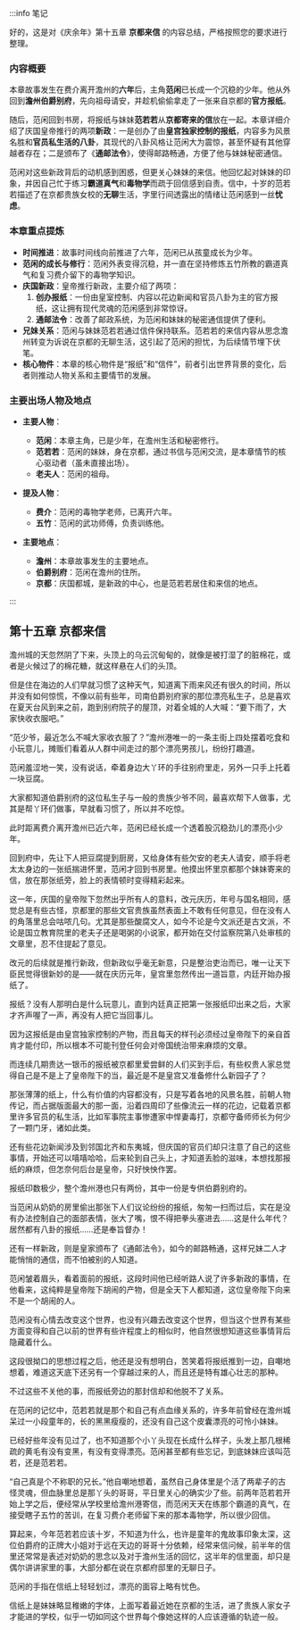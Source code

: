 :::info 笔记

好的，这是对《庆余年》第十五章 **京都来信** 的内容总结，严格按照您的要求进行整理。

### 内容概要

本章故事发生在费介离开澹州的**六年**后，主角**范闲**已长成一个沉稳的少年。他从外回到**澹州伯爵别府**，先向祖母请安，并趁机偷偷拿走了一张来自京都的**官方报纸**。

随后，范闲回到书房，将报纸与妹妹**范若若**从**京都寄来的信**放在一起。本章详细介绍了庆国皇帝推行的两项**新政**：一是创办了由**皇宫独家控制的报纸**，内容多为风景名胜和**官员私生活的八卦**，其现代的八卦风格让范闲大为震惊，甚至怀疑有其他穿越者存在；二是颁布了《**通邮法令**》，使得邮路畅通，方便了他与妹妹秘密通信。

范闲对这些新政背后的动机感到困惑，但更关心妹妹的来信。他回忆起对妹妹的印象，并因自己忙于练习**霸道真气**和**毒物学**而疏于回信感到自责。信中，十岁的范若若描述了在京都贵族女校的**无聊**生活，字里行间透露出的情绪让范闲感到一丝**忧虑**。

### 本章重点提炼

*   **时间推进**：故事时间线向前推进了六年，范闲已从孩童成长为少年。
*   **范闲的成长与修行**：范闲外表变得沉稳，并一直在坚持修炼五竹所教的霸道真气和复习费介留下的毒物学知识。
*   **庆国新政**：皇帝推行新政，主要介绍了两项：
    1.  **创办报纸**：一份由皇室控制、内容以花边新闻和官员八卦为主的官方报纸，这让拥有现代灵魂的范闲感到非常惊讶。
    2.  **通邮法令**：改善了邮政系统，为范闲和妹妹的秘密通信提供了便利。
*   **兄妹关系**：范闲与妹妹范若若通过信件保持联系。范若若的来信内容从思念澹州转变为诉说在京都的无聊生活，这引起了范闲的担忧，为后续情节埋下伏笔。
*   **核心物件**：本章的核心物件是“报纸”和“信件”，前者引出世界背景的变化，后者则推动人物关系和主要情节的发展。

### 主要出场人物及地点

*   **主要人物**：
    *   **范闲**：本章主角，已是少年，在澹州生活和秘密修行。
    *   **范若若**：范闲的妹妹，身在京都，通过书信与范闲交流，是本章情节的核心驱动者（虽未直接出场）。
    *   **老夫人**：范闲的祖母。

*   **提及人物**：
    *   **费介**：范闲的毒物学老师，已离开六年。
    *   **五竹**：范闲的武功师傅，负责训练他。

*   **主要地点**：
    *   **澹州**：本章故事发生的主要地点。
    *   **伯爵别府**：范闲在澹州的住所。
    *   **京都**：庆国都城，是新政的中心，也是范若若居住和来信的地点。

:::

## 第十五章 **京都来信**

澹州城的天忽然阴了下来，头顶上的乌云沉甸甸的，就像是被打湿了的脏棉花，或者是火候过了的棉花糖，就这样悬在人们的头顶。

但是住在海边的人们早就习惯了这种天气，知道离下雨来风还有很久的时间，所以并没有如何惊慌，不像以前有些年，司南伯爵别府家的那位漂亮私生子，总是喜欢在夏天台风到来之前，跑到别府院子的屋顶，对着全城的人大喊：“要下雨了，大家快收衣服吧。”

“范少爷，最近怎么不喊大家收衣服了？”澹州港唯一的一条主街上四处摆着吃食和小玩意儿，摊贩们看着从人群中间走过的那个漂亮男孩儿，纷纷打趣道。

范闲羞涩地一笑，没有说话，牵着身边大丫环的手往别府里走，另外一只手上托着一块豆腐。

大家都知道伯爵别府的这位私生子与一般的贵族少爷不同，最喜欢帮下人做事，尤其是帮丫环们做事，早就看习惯了，所以并不吃惊。

此时距离费介离开澹州已近六年，范闲已经长成一个透着股沉稳劲儿的漂亮小少年。

回到府中，先让下人把豆腐提到厨房，又给身体有些欠安的老夫人请安，顺手将老太太身边的一张纸揣进怀里，范闲才回到书房里。他摸出怀里京都那个妹妹寄来的信，放在那张纸旁，脸上的表情顿时变得精彩起来。

这一年，庆国的皇帝陛下忽然出乎所有人的意料，改元庆历，年号与国名相同，感觉总是有些古怪，京都里的那些文官贵族虽然表面上不敢有任何意见，但在没有人的角落里总会咕哝几句。尤其是那些酸腐文人，如今不论是今文派还是古文派，不论是国立教育院里的老夫子还是喝粥的小说家，都开始在交付监察院第八处审核的文章里，忍不住提起了意见。

改元的后续就是推行新政，但新政似乎毫无新意，只是整治吏治而已，唯一让天下臣民觉得很新妙的是——就在庆历元年，皇宫里忽然传出一道旨意，内廷开始办报纸了。

报纸？没有人那明白是什么玩意儿，直到内廷真正把第一张报纸印出来之后，大家才齐声喔了一声，再没有人把它当回事儿。

因为这报纸是由皇宫独家控制的产物，而且每天的样刊必须经过皇帝陛下的亲自首肯才能付印，所以根本不可能刊登任何会对帝国统治带来麻烦的文章。

而连续几期贵达一银币的报纸被京都里爱尝鲜的人们买到手后，有些权贵人家总觉得自己是不是上了皇帝陛下的当，最近是不是皇宫又准备修什么新园子了？

那张薄薄的纸上，什么有价值的内容都没有，只是写着各地的风景名胜，前朝人物传记，而占据版面最大的那一面，沿着四周印了些像流云一样的花边，记载着京都里许多官员的私生活，比如军事院主事惨遭家中悍妻毒打，京都守备师师长为何少了一颗门牙，诸如此类。

还有些花边新闻涉及到邻国北齐和东夷城，但庆国的官员们却只注意了自己的这些事情，开始还可以嘻嘻哈哈，后来轮到自己头上，才知道丢脸的滋味，本想找那报纸的麻烦，但怎奈何后台是皇帝，只好怏怏作罢。

报纸印数极少，整个澹州港也只有两份，其中一份是专供伯爵别府的。

当范闲从奶奶的房里偷出那张下人们议论纷纷的报纸，匆匆一扫而过后，实在是没有办法控制自己的面部表情，张大了嘴，恨不得把拳头塞进去……这是什么年代？居然都有八卦的报纸……还是奉旨督办！

还有一样新政，则是皇家颁布了《通邮法令》，如今的邮路畅通，这样兄妹二人才能悄悄的通信，而不怕被别的人知道。

范闲皱着眉头，看着面前的报纸，这段时间他已经听路人说了许多新政的事情，在他看来，这纯粹是皇帝陛下胡闹的产物，但是全天下人都知道，这位皇帝陛下向来不是一个胡闹的人。

范闲没有心情去改变这个世界，也没有兴趣去改变这个世界，但当这个世界有某些方面变得和自己以前的世界有些许程度上的相似时，他自然很想知道这些事情背后隐藏着什么。

这段很拗口的思想过程之后，他还是没有想明白，苦笑着将报纸推到一边，自嘲地想着，难道这天底下还另有一个穿越过来的人，而且还是特有雄心壮志的那种。

不过这些不关他的事，而报纸旁边的那封信却和他脱不了关系。

在范闲的记忆中，范若若就是那个和自己有点血缘关系的，许多年前曾经在澹州城呆过一小段童年的，长的黑黑瘦瘦的，还没有自己这个皮囊漂亮的可怜小妹妹。

已经好些年没有见过了，也不知道那个小丫头现在长成什么样子，头发上那几根稀疏的黄毛有没有变黑，有没有变得漂亮。范闲甚至都有些忘记，到底妹妹应该叫范若，还是范若若。

“自己真是个不称职的兄长。”他自嘲地想着，虽然自己身体里是个活了两辈子的古怪灵魂，但血脉里总是那丫头的哥哥，平日里关心的确实少了些。前两年范若若开始上学之后，便经常从学校里给澹州港寄信，而范闲天天在练那个霸道的真气，在接受瞎子五竹的苦训，在复习费介老师留下来的那本毒物学，所以很少回信。

算起来，今年范若若应该十岁，不知道为什么，也许是童年的鬼故事印象太深，这位伯爵府的正牌大小姐对于远在天边的哥哥十分依赖，经常来信问候，前半年的信里还常常是表述对奶奶的思念以及对于澹州生活的回忆，这半年的信里面，却只是偶尔讲讲家里的事，大部分都在说在京都府邸里的无聊日子。

范闲的手指在信纸上轻轻划过，漂亮的面容上略有忧色。

信纸上是妹妹略显稚嫩的字体，上面写着最近她在京都的生活，进了贵族人家女子才能进的学校，似乎一切如同这个世界每个像她这样的人应该遵循的轨迹一般。

